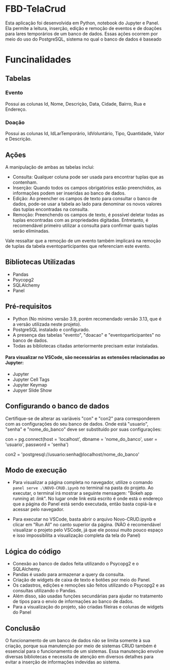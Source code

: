 # FBD-TelaCrud
Esta aplicação foi desenvolvida em Python, notebook do Jupyter e Panel.
Ela permite a leitura, inserção, edição e remoção de eventos e de doações
para lares temporários de um banco de dados. Essas ações ocorrem por meio do uso do 
PostgreSQL, sistema no qual o banco de dados é baseado

# Funcinalidades
## Tabelas
### Evento
Possui as colunas Id, Nome, Descrição, Data, Cidade, Bairro, Rua e Endereço.

### Doação
Possui as colunas Id, IdLarTemporário, IdVoluntário, Tipo, Quantidade, Valor e Descrição.

## Ações

A manipulação de ambas as tabelas inclui:

* Consulta: Qualquer coluna pode ser usada para encontrar tuplas que as contenham.
* Inserção: Quando todos os campos obrigatórios estão preenchidos, as informações 
podem ser inseridas ao banco de dados.
* Edição: Ao preencher os campos de texto para consultar o banco de dados, pode-se usar a tabela ao lado para denominar os novos valores das tuplas encontradas na consulta.
* Remoção: Preenchendo os campos de texto, é possível deletar todas as tuplas encontradas com as propriedades digitadas. Entretanto, é recomendável primeiro utilizar a consulta para confirmar quais tuplas serão eliminadas.

Vale ressaltar que a remoção de um evento também implicará na remoção de tuplas da tabela eventoparticipantes que referenciam este evento.

## Bibliotecas Utilizadas
* Pandas
* Psycopg2
* SQLAlchemy
* Panel

## Pré-requisitos
* Python (No mínimo versão 3.9, porém recomendado versão 3.13, que é a versão utilizada neste projeto).
* PostgreSQL instalado e configurado.
* A presença das tabelas "evento", "doacao" e "eventoparticipantes" no banco de dados.
* Todas as bibliotecas citadas anteriormente precisam estar instaladas.

#### Para visualizar no VSCode, são necessárias as extensões relacionadas ao Jupyter:
* Jupyter
* Jupyter Cell Tags
* Jupyter Keymap
* Jupyer Slide Show

## Configurando o banco de dados

Certifique-se de alterar as variáveis "con" e "con2" para corresponderem com as configurações do seu banco de dados. Onde está "usuario", "senha" e "nome_do_banco" deve ser substituído por suas configurações:

con = pg.connect(host = 'localhost', dbname = 'nome_do_banco', user = 'usuario', password = 'senha')

con2 = 'postgresql://usuario:senha@localhost/nome_do_banco'

## Modo de execução
* Para visualizar a página completa no navegador, utilize o comando 
``panel serve .\NOVO-CRUD.ipynb`` no terminal na pasta do projeto. Ao executar, o terminal irá mostrar a seguinte mensagem: "Bokeh app running at: *link*". No lugar onde link está escrito é onde está o endereço que a página do Panel está sendo executada, então basta copiá-la e acessar pelo navegador.

* Para executar no VSCode, basta abrir o arquivo Novo-CRUD.ipynb e clicar em "Run All" no canto superior da página. (NÃO é recomendável visualizar o projeto pelo VSCode, já que ele possui muito pouco espaço e isso impossibilita a visualização completa da tela do Panel)

## Lógica do código
* Conexão ao banco de dados feita utilizando o Psycopg2 e o SQLAlchemy.
* Pandas é usado para armazenar a query da consulta.
* Criação de widgets de caixa de texto e botões por meio do Panel.
* Os cadastros, edições e remoções são feitos utilizando o Psycopg2 e as consultas utilizando o Pandas.
* Além disso, são usadas funções secundárias para ajudar no tratamento de tipos para o envio de informações ao banco de dados.
* Para a visualização do projeto, são criadas fileiras e colunas de widgets do Panel

## Conclusão
O funcionamento de um banco de dados não se limita somente à sua criação, porque sua manutenção por meio de sistemas CRUD também é essencial para o funcionamento
de um sistemas. Essa manutenção envolve diversas bibliotecas e necessita de atenção em diversos detalhes para evitar a inserção de informações indevidas ao sistema.